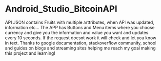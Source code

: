 # Android_Studio_BitcoinAPI

API JSON contains Fruits with multiple arttributes, when API was updated, information etc... 
The APP has Buttons and Menu items where you choose currency and give you the information and value you want and updates every 10 seconds. If the request doesnt work it will check and let you know in text.
Thanks to google documentation, stackoverflow community, school and guides on blogs and streaming sites helping me reach my goal making this project and learning!
